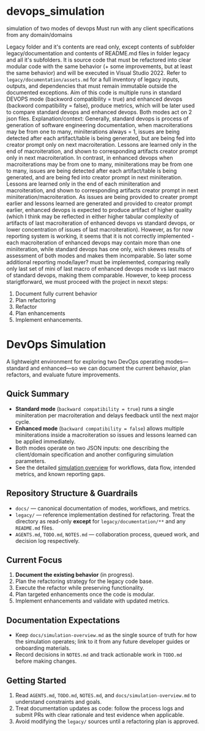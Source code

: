 # devops_simulation
simulation of two modes of devops
Must run with any client specifications from any domain/domains

Legacy folder and it's contents are read only, except contents of subfolder legacy/documentation and contents of README.md files in folder legacy and all it's subfolders. It is source code that must be refactored into clear modular code with the same behavior (+ some improvements, but at least the same behavior) and will be executed in Visual Studio 2022. Refer to `legacy/documentation/assets.md` for a full inventory of legacy inputs, outputs, and dependencies that must remain immutable outside the documented exceptions.
Aim of this code is multiple runs in standard DEVOPS mode (backword compatibility = true) and enhanced devops (backword compatibility = false), produce metrics, which will be later used to compare standard devops and enhanced devops. Both modes act on 2 json files.
Explanation/context:
Generally, standard devops is process of generation of software engineering documentation, when macroiterations may be from one to many, miniiterations always = 1, issues are being detected after each artifact/table is being generated, but are being fed into creator prompt only on next macroiteration. Lessons are learned only in the end of macroiteration, and shown to corresponding artifacts creator prompt only in next macroiteration.
In contrast, in enhanced devops  when macroiterations may be from one to many, miniiterations may be from one to many, issues are being detected after each artifact/table is being generated, and are being fed into creator prompt in next miniiteration. Lessons are learned only in the end of each miniiteration and macroiteration, and shown to corresponding artifacts creator prompt in next miniiteration/macroiteration.
As issues are being provided to creater prompt earlier and lessons learned are generated and provided to creator prompt earlier, enhanced devops is expected to produce artifact of higher quality (which I think may be reflected in either higher tabular complexity of artifacts of last macroiteration of enhanced devops vs standard devops, or lower concentration of issues of last macroiteration). However, as for now reporting system is working, it seems that it is not correctly implemented - each macroiteration of enhanced devops may contain more than one miniiteration, while standard devops has one only, wich skewes results of assessment of both modes and makes them incomparable. So later some additional reporting mode/layer? must be implemented, comparing really only last set of mini of last macro of enhanced devops mode vs last macro of standard devops, making them comparable.
However, to keep process starigtforward, we must proceed with the project in nexxt steps:
1. Document fully current behavior
2. Plan refactoring
3. Refactor
4. Plan enhancements
5. Implement enhancements. 
# DevOps Simulation

A lightweight environment for exploring two DevOps operating modes—standard and
enhanced—so we can document the current behavior, plan refactors, and evaluate
future improvements.

## Quick Summary

- **Standard mode** (`backward compatibility = true`) runs a single
  miniiteration per macroiteration and delays feedback until the next major
  cycle.
- **Enhanced mode** (`backward compatibility = false`) allows multiple
  miniiterations inside a macroiteration so issues and lessons learned can be
  applied immediately.
- Both modes operate on two JSON inputs: one describing the client/domain
  specification and another configuring simulation parameters.
- See the detailed [simulation overview](docs/simulation-overview.md) for
  workflows, data flow, intended metrics, and known reporting gaps.

## Repository Structure & Guardrails

- `docs/` — canonical documentation of modes, workflows, and metrics.
- `legacy/` — reference implementation destined for refactoring. Treat the
  directory as read-only **except** for `legacy/documentation/**` and any
  `README.md` files.
- `AGENTS.md`, `TODO.md`, `NOTES.md` — collaboration process, queued work, and
  decision log respectively.

## Current Focus

1. **Document the existing behavior** (in progress).
2. Plan the refactoring strategy for the legacy code base.
3. Execute the refactor while preserving functionality.
4. Plan targeted enhancements once the code is modular.
5. Implement enhancements and validate with updated metrics.

## Documentation Expectations

- Keep `docs/simulation-overview.md` as the single source of truth for how the
  simulation operates; link to it from any future developer guides or onboarding
  materials.
- Record decisions in `NOTES.md` and track actionable work in `TODO.md` before
  making changes.

## Getting Started

1. Read `AGENTS.md`, `TODO.md`, `NOTES.md`, and `docs/simulation-overview.md` to
   understand constraints and goals.
2. Treat documentation updates as code: follow the process logs and submit PRs
   with clear rationale and test evidence when applicable.
3. Avoid modifying the `legacy/` sources until a refactoring plan is approved.

